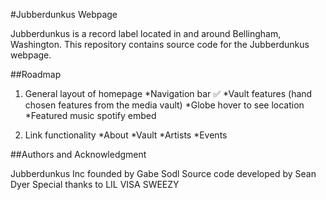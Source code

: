 #Jubberdunkus Webpage

Jubberdunkus is a record label located in and around Bellingham, Washington.  This repository contains source code for the Jubberdunkus webpage.  

##Roadmap

1. General layout of homepage
   *Navigation bar ✅
   *Vault features (hand chosen features from the media vault)
   *Globe hover to see location
   *Featured music spotify embed

2. Link functionality
   *About
   *Vault
   *Artists
   *Events

##Authors and Acknowledgment

Jubberdunkus Inc founded by Gabe Sodl
Source code developed by Sean Dyer
Special thanks to LIL VISA SWEEZY
